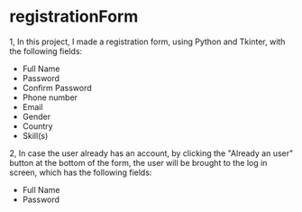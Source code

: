 # registrationForm
1, In this project, I made a registration form, using Python and Tkinter, with the following fields:
- Full Name
- Password
- Confirm Password
- Phone number
- Email
- Gender
- Country
- Skill(s)

2, In case the user already has an account, by clicking the "Already an user" button at the bottom
of the form, the user will be brought to the log in screen, which has the following fields:
- Full Name
- Password